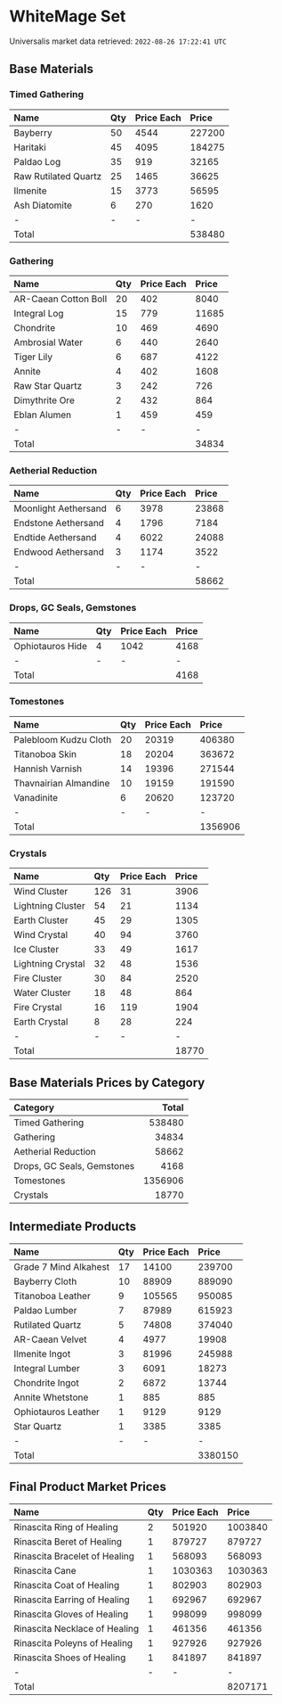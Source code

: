 # WhiteMage Set

Universalis market data retrieved: `2022-08-26 17:22:41 UTC`

## Base Materials

### Timed Gathering

| Name                 | Qty   | Price Each   | Price   |
|:---------------------|:------|:-------------|:--------|
| Bayberry             | 50    | 4544         | 227200  |
| Haritaki             | 45    | 4095         | 184275  |
| Paldao Log           | 35    | 919          | 32165   |
| Raw Rutilated Quartz | 25    | 1465         | 36625   |
| Ilmenite             | 15    | 3773         | 56595   |
| Ash Diatomite        | 6     | 270          | 1620    |
| -                    | -     | -            | -       |
| Total                |       |              | 538480  |

### Gathering

| Name                 | Qty   | Price Each   | Price   |
|:---------------------|:------|:-------------|:--------|
| AR-Caean Cotton Boll | 20    | 402          | 8040    |
| Integral Log         | 15    | 779          | 11685   |
| Chondrite            | 10    | 469          | 4690    |
| Ambrosial Water      | 6     | 440          | 2640    |
| Tiger Lily           | 6     | 687          | 4122    |
| Annite               | 4     | 402          | 1608    |
| Raw Star Quartz      | 3     | 242          | 726     |
| Dimythrite Ore       | 2     | 432          | 864     |
| Eblan Alumen         | 1     | 459          | 459     |
| -                    | -     | -            | -       |
| Total                |       |              | 34834   |

### Aetherial Reduction

| Name                 | Qty   | Price Each   | Price   |
|:---------------------|:------|:-------------|:--------|
| Moonlight Aethersand | 6     | 3978         | 23868   |
| Endstone Aethersand  | 4     | 1796         | 7184    |
| Endtide Aethersand   | 4     | 6022         | 24088   |
| Endwood Aethersand   | 3     | 1174         | 3522    |
| -                    | -     | -            | -       |
| Total                |       |              | 58662   |

### Drops, GC Seals, Gemstones

| Name             | Qty   | Price Each   | Price   |
|:-----------------|:------|:-------------|:--------|
| Ophiotauros Hide | 4     | 1042         | 4168    |
| -                | -     | -            | -       |
| Total            |       |              | 4168    |

### Tomestones

| Name                  | Qty   | Price Each   | Price   |
|:----------------------|:------|:-------------|:--------|
| Palebloom Kudzu Cloth | 20    | 20319        | 406380  |
| Titanoboa Skin        | 18    | 20204        | 363672  |
| Hannish Varnish       | 14    | 19396        | 271544  |
| Thavnairian Almandine | 10    | 19159        | 191590  |
| Vanadinite            | 6     | 20620        | 123720  |
| -                     | -     | -            | -       |
| Total                 |       |              | 1356906 |

### Crystals

| Name              | Qty   | Price Each   | Price   |
|:------------------|:------|:-------------|:--------|
| Wind Cluster      | 126   | 31           | 3906    |
| Lightning Cluster | 54    | 21           | 1134    |
| Earth Cluster     | 45    | 29           | 1305    |
| Wind Crystal      | 40    | 94           | 3760    |
| Ice Cluster       | 33    | 49           | 1617    |
| Lightning Crystal | 32    | 48           | 1536    |
| Fire Cluster      | 30    | 84           | 2520    |
| Water Cluster     | 18    | 48           | 864     |
| Fire Crystal      | 16    | 119          | 1904    |
| Earth Crystal     | 8     | 28           | 224     |
| -                 | -     | -            | -       |
| Total             |       |              | 18770   |

## Base Materials Prices by Category

| Category                   |   Total |
|:---------------------------|--------:|
| Timed Gathering            |  538480 |
| Gathering                  |   34834 |
| Aetherial Reduction        |   58662 |
| Drops, GC Seals, Gemstones |    4168 |
| Tomestones                 | 1356906 |
| Crystals                   |   18770 |

## Intermediate Products

| Name                  | Qty   | Price Each   | Price   |
|:----------------------|:------|:-------------|:--------|
| Grade 7 Mind Alkahest | 17    | 14100        | 239700  |
| Bayberry Cloth        | 10    | 88909        | 889090  |
| Titanoboa Leather     | 9     | 105565       | 950085  |
| Paldao Lumber         | 7     | 87989        | 615923  |
| Rutilated Quartz      | 5     | 74808        | 374040  |
| AR-Caean Velvet       | 4     | 4977         | 19908   |
| Ilmenite Ingot        | 3     | 81996        | 245988  |
| Integral Lumber       | 3     | 6091         | 18273   |
| Chondrite Ingot       | 2     | 6872         | 13744   |
| Annite Whetstone      | 1     | 885          | 885     |
| Ophiotauros Leather   | 1     | 9129         | 9129    |
| Star Quartz           | 1     | 3385         | 3385    |
| -                     | -     | -            | -       |
| Total                 |       |              | 3380150 |

## Final Product Market Prices

| Name                          | Qty   | Price Each   | Price   |
|:------------------------------|:------|:-------------|:--------|
| Rinascita Ring of Healing     | 2     | 501920       | 1003840 |
| Rinascita Beret of Healing    | 1     | 879727       | 879727  |
| Rinascita Bracelet of Healing | 1     | 568093       | 568093  |
| Rinascita Cane                | 1     | 1030363      | 1030363 |
| Rinascita Coat of Healing     | 1     | 802903       | 802903  |
| Rinascita Earring of Healing  | 1     | 692967       | 692967  |
| Rinascita Gloves of Healing   | 1     | 998099       | 998099  |
| Rinascita Necklace of Healing | 1     | 461356       | 461356  |
| Rinascita Poleyns of Healing  | 1     | 927926       | 927926  |
| Rinascita Shoes of Healing    | 1     | 841897       | 841897  |
| -                             | -     | -            | -       |
| Total                         |       |              | 8207171 |